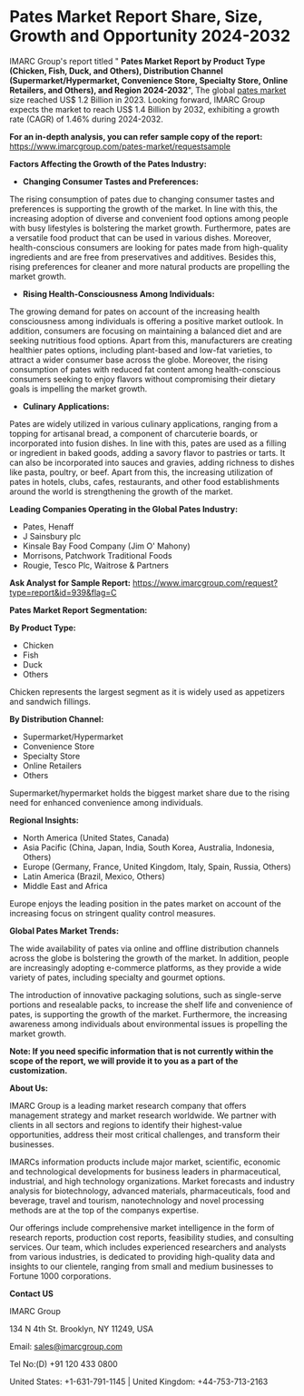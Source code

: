 ﻿# Pates Market Report Share, Size, Growth and Opportunity 2024-2032
IMARC Group's report titled " **Pates Market Report by Product Type (Chicken, Fish, Duck, and Others), Distribution Channel (Supermarket/Hypermarket, Convenience Store, Specialty Store, Online Retailers, and Others), and Region 2024-2032**", The global [pates market](https://www.imarcgroup.com/pates-market) size reached US$ 1.2 Billion in 2023. Looking forward, IMARC Group expects the market to reach US$ 1.4 Billion by 2032, exhibiting a growth rate (CAGR) of 1.46% during 2024-2032.

**For an in-depth analysis, you can refer sample copy of the report:** <https://www.imarcgroup.com/pates-market/requestsample>

**Factors Affecting the Growth of the Pates Industry:**

- **Changing Consumer Tastes and Preferences:**

The rising consumption of pates due to changing consumer tastes and preferences is supporting the growth of the market. In line with this, the increasing adoption of diverse and convenient food options among people with busy lifestyles is bolstering the market growth. Furthermore, pates are a versatile food product that can be used in various dishes. Moreover, health-conscious consumers are looking for pates made from high-quality ingredients and are free from preservatives and additives. Besides this, rising preferences for cleaner and more natural products are propelling the market growth.

- **Rising Health-Consciousness Among Individuals:**

The growing demand for pates on account of the increasing health consciousness among individuals is offering a positive market outlook. In addition, consumers are focusing on maintaining a balanced diet and are seeking nutritious food options. Apart from this, manufacturers are creating healthier pates options, including plant-based and low-fat varieties, to attract a wider consumer base across the globe. Moreover, the rising consumption of pates with reduced fat content among health-conscious consumers seeking to enjoy flavors without compromising their dietary goals is impelling the market growth.

- **Culinary Applications:**

Pates are widely utilized in various culinary applications, ranging from a topping for artisanal bread, a component of charcuterie boards, or incorporated into fusion dishes. In line with this, pates are used as a filling or ingredient in baked goods, adding a savory flavor to pastries or tarts. It can also be incorporated into sauces and gravies, adding richness to dishes like pasta, poultry, or beef. Apart from this, the increasing utilization of pates in hotels, clubs, cafes, restaurants, and other food establishments around the world is strengthening the growth of the market.      

**Leading Companies Operating in the Global Pates Industry:**

- Pates, Henaff
- J Sainsbury plc
- Kinsale Bay Food Company (Jim O' Mahony)
- Morrisons, Patchwork Traditional Foods
- Rougie, Tesco Plc, Waitrose & Partners

**Ask Analyst for Sample Report:** <https://www.imarcgroup.com/request?type=report&id=939&flag=C>

**Pates Market Report Segmentation:**

**By Product Type:**

- Chicken
- Fish
- Duck
- Others

Chicken represents the largest segment as it is widely used as appetizers and sandwich fillings. 

**By Distribution Channel:**

- Supermarket/Hypermarket
- Convenience Store
- Specialty Store
- Online Retailers
- Others

Supermarket/hypermarket holds the biggest market share due to the rising need for enhanced convenience among individuals.

**Regional Insights:**

- North America (United States, Canada)
- Asia Pacific (China, Japan, India, South Korea, Australia, Indonesia, Others)
- Europe (Germany, France, United Kingdom, Italy, Spain, Russia, Others)
- Latin America (Brazil, Mexico, Others)
- Middle East and Africa

Europe enjoys the leading position in the pates market on account of the increasing focus on stringent quality control measures.  

**Global Pates Market Trends:**

The wide availability of pates via online and offline distribution channels across the globe is bolstering the growth of the market. In addition, people are increasingly adopting e-commerce platforms, as they provide a wide variety of pates, including specialty and gourmet options.

The introduction of innovative packaging solutions, such as single-serve portions and resealable packs, to increase the shelf life and convenience of pates, is supporting the growth of the market. Furthermore, the increasing awareness among individuals about environmental issues is propelling the market growth.

**Note: If you need specific information that is not currently within the scope of the report, we will provide it to you as a part of the customization.**

**About Us:**

IMARC Group is a leading market research company that offers management strategy and market research worldwide. We partner with clients in all sectors and regions to identify their highest-value opportunities, address their most critical challenges, and transform their businesses.

IMARCs information products include major market, scientific, economic and technological developments for business leaders in pharmaceutical, industrial, and high technology organizations. Market forecasts and industry analysis for biotechnology, advanced materials, pharmaceuticals, food and beverage, travel and tourism, nanotechnology and novel processing methods are at the top of the companys expertise.

Our offerings include comprehensive market intelligence in the form of research reports, production cost reports, feasibility studies, and consulting services. Our team, which includes experienced researchers and analysts from various industries, is dedicated to providing high-quality data and insights to our clientele, ranging from small and medium businesses to Fortune 1000 corporations.

**Contact US**

IMARC Group

134 N 4th St. Brooklyn, NY 11249, USA

Email: sales@imarcgroup.com

Tel No:(D) +91 120 433 0800

United States: +1-631-791-1145 | United Kingdom: +44-753-713-2163

